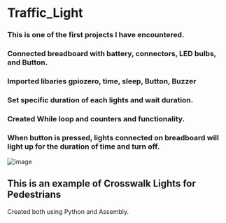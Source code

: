# Traffic_Light

### This is one of the first projects I have encountered.

### Connected breadboard with battery, connectors, LED bulbs, and Button.

### Imported libaries gpiozero, time, sleep, Button, Buzzer

### Set specific duration of each lights and wait duration. 

### Created While loop and counters and functionality.

### When button is pressed, lights connected on breadboard will light up for the duration of time and turn off.

![image](https://user-images.githubusercontent.com/36967168/188297329-7e3a17fa-a129-4814-a5f5-27918fa77344.png)


## This is an example of Crosswalk Lights for Pedestrians

Created both using Python and Assembly.
